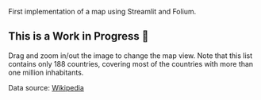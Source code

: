 First implementation of a map using Streamlit and Folium.

## This is a Work in Progress :wrench:
Drag and zoom in/out the image to change the map view.
Note that this list contains only 188 countries, covering most of the countries with more than one million inhabitants.

Data source: [Wikipedia](https://en.wikipedia.org/wiki/List_of_countries_by_ecological_footprint)
